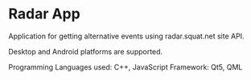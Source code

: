 # Radar App

Application for getting alternative events using radar.squat.net site API.

Desktop and Android platforms are supported.

Programming Languages used: C++, JavaScript
Framework: Qt5, QML